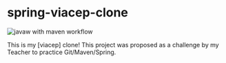 # spring-viacep-clone
![javaw with maven workflow](https://github.com/gabriellimab/spring-viacep-clone/actions/workflows/maven.yml/badge.svg)

This is my [viacep] clone!
This project was proposed as a challenge by my Teacher to practice Git/Maven/Spring.
